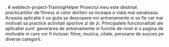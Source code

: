 . # webtech-project-TrainingHelper
  Proiectul meu este destinat practicantilor de fitness si celor doritori sa inceapa o viata mai sanatoasa.
  Aceasta aplicatie ii va ajuta sa descopere noi antrenamente si sa fie cat mai motivati sa practice activitati sportive zi de zi.
  Principalele functionalitati ale aplicatiei sunt: generarea de antrenamente in functie de nivel 
 si o pagina de motivatie in care vor fi incluse: filme, muzica, citate, persoane de succes pe diverse categorii.
